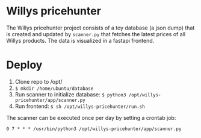 # Willys pricehunter

The Willys pricehunter project consists of a toy database (a json dump) that is created and updated by `scanner.py` that fetches the latest prices of all Willys products. The data is visualized in a fastapi frontend. 

# Deploy

1. Clone repo to /opt/
2. `$ mkdir /home/ubuntu/database`
3. Run scanner to initialize database: `$ python3 /opt/willys-pricehunter/app/scanner.py`
4. Run frontend: `$ sh /opt/willys-pricehunter/run.sh`

The scanner can be executed once per day by setting a crontab job:

```
0 7 * * * /usr/bin/python3 /opt/willys-pricehunter/app/scanner.py
```
